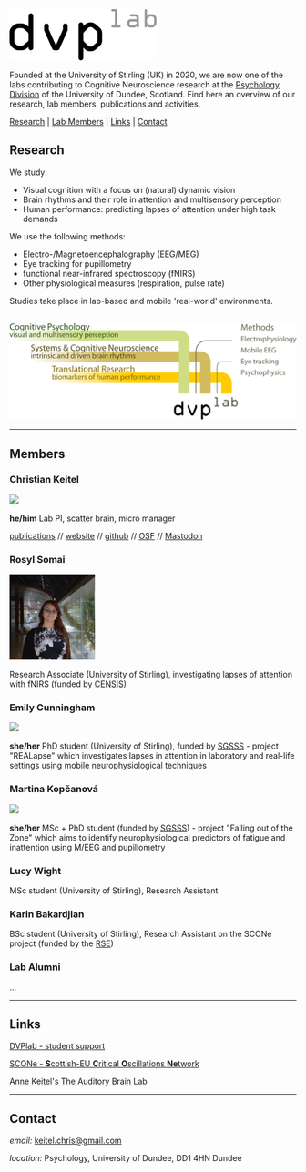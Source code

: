 ![display dvplab logo](/images/logo_s.png)

Founded at the University of Stirling (UK) in 2020, we are now one of the labs contributing to Cognitive Neuroscience research at the [Psychology Division](https://www.dundee.ac.uk/psychology) of the University of Dundee, Scotland. Find here an overview of our research, lab members, publications and activities.

[Research](#research) | [Lab Members](#members) | [Links](#links) | [Contact](#contact)

## Research

We study:
- Visual cognition with a focus on (natural) dynamic vision
- Brain rhythms and their role in attention and multisensory perception
- Human performance: predicting lapses of attention under high task demands

We use the following methods:
- Electro-/Magnetoencephalography (EEG/MEG)
- Eye tracking for pupillometry
- functional near-infrared spectroscopy (fNIRS)
- Other physiological measures (respiration, pulse rate)

Studies take place in lab-based and mobile 'real-world' environments.
<br />
<br />

![display dvplab themes](/images/dvplab_themes.png)

---

## Members

### Christian Keitel

<img src="https://raw.githubusercontent.com/keiCetel/dvplab.github.io/master/images/ck_profile_pic.jpg" width="150">

**he/him** Lab PI, scatter brain, micro manager

[publications](https://scholar.google.com/citations?user=hTkSbg8AAAAJ&hl=en>publications) // [website](https://keitelscience.com) // [github](https://github.com/keiCetel) // [OSF](https://osf.io/hktsc/) // [Mastodon](https://mastodon.scot/@keicetel)

### Rosyl Somai

<img src="https://raw.githubusercontent.com/RosylSomai/dvplab.github.ioRS/master/images/linkedinProfilePic.jpg" width="150">

Research Associate (University of Stirling), investigating lapses of attention with fNIRS (funded by [CENSIS](https://censis.org.uk/))

### Emily Cunningham

<img src = "https://raw.githubusercontent.com/keiCetel/dvplab.github.io/master/images/ec_profile_pic.jpg" width = "120">

**she/her** PhD student (University of Stirling), funded by [SGSSS](https://www.sgsss.ac.uk/) - project "REALapse" which investigates lapses in attention in laboratory and real-life settings using mobile neurophysiological techniques

### Martina Kopčanová

<img src = "https://raw.githubusercontent.com/keiCetel/dvplab.github.io/master/images/mk_profile_pic.jpg" width = "150">

**she/her** MSc + PhD student (funded by [SGSSS](https://www.sgsss.ac.uk/)) - project "Falling out of the Zone" which aims to identify neurophysiological predictors of fatigue and inattention using M/EEG and pupillometry

### Lucy Wight

MSc student (University of Stirling), Research Assistant

### Karin Bakardjian

BSc student (University of Stirling), Research Assistant on the SCONe project (funded by the [RSE](https://rse.org.uk/))

### Lab Alumni

...

---

## Links

[DVPlab - student support](https://dvplab.wordpress.com/)

[SCONe - **S**cottish-EU **C**ritical **O**scillations **Ne**twork](https://scone.stir.ac.uk/)

[Anne Keitel's The Auditory Brain Lab](https://keitelscience.com/annes-lab/)

---

## Contact

_email:_ [keitel.chris@gmail.com](mailto:keitel.chris@gmail.com)

_location:_ Psychology, University of Dundee, DD1 4HN Dundee
